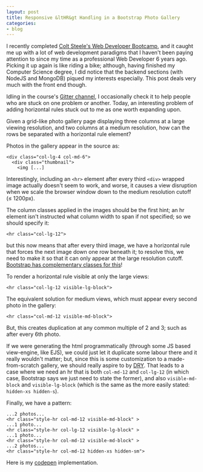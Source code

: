 ```yaml
---
layout: post
title: Responsive &ltHR&gt Handling in a Bootstrap Photo Gallery
categories:
- blog
---
```


I recently completed [Colt Steele's Web Developer Bootcamp](https://www.udemy.com/the-web-developer-bootcamp/learn/v4/), and it caught me up with a lot of web development paradigms that I haven't been paying attention to since my time as a professional Web Developer 6 years ago. Picking it up again is like riding a bike; although, having finished my Computer Science degree, I did notice that the backend sections (with NodeJS and MongoDB) piqued my interests especially. This post deals very much with the front end though.

Idling in the course's [Gitter channel](https://gitter.im/Colt/TheWebDeveloperBootcamp), I occasionally check it to help people who are stuck on one problem or another. Today, an interesting problem of adding horizontal rules stuck out to me as one worth expanding upon.

Given a grid-like photo gallery page displaying three columns at a large viewing resolution, and two columns at a medium resolution, how can the rows be separated with a horizontal rule element? 

Photos in the gallery appear in the source as:

```
<div class="col-lg-4 col-md-6">
  <div class="thumbnail">
    <img [...]
```

Interestingly, including an `<hr>` element after every third `<div>` wrapped image actually doesn't seem to work, and worse, it causes a view disruption when we scale the browser window down to the medium resolution cutoff (≤ 1200px).

The column classes applied in the images should be the first hint; an hr element isn't instructed what column width to span if not specified; so we should specify it:

```
<hr class="col-lg-12">
```

but this now means that after every third image, we have a horizontal rule that forces the next image down one row beneath it; to resolve this, we need to make it so that it can only appear at the large resolution cutoff. [Bootstrap has complementary classes for this](http://getbootstrap.com/css/#responsive-utilities)!

To render a horizontal rule visible at only the large views:

```
<hr class="col-lg-12 visible-lg-block">
```

The equivalent solution for medium views, which must appear every second photo in the gallery:

```
<hr class="col-md-12 visible-md-block">
```

But, this creates duplication at any common multiple of 2 and 3; such as after every 6th photo.

If we were generating the html programmatically (through some JS based view-engine, like EJS), we could just let it duplicate some labour there and it really wouldn't matter; but, since this is some customization to a made-from-scratch gallery, we should really aspire to by [DRY](https://en.wikipedia.org/wiki/Don%27t_repeat_yourself). That leads to a case where we need an hr that is both `col-md-12` and `col-lg-12` (in which case, Bootstrap says we just need to state the former), and also `visible-md-block` and `visible-lg-block` (which is the same as the more easily stated: `hidden-xs hidden-s`).

Finally, we have a pattern:

```
...2 photos...
<hr class="style-hr col-md-12 visible-md-block" >
...1 photo...
<hr class="style-hr col-lg-12 visible-lg-block" >
...1 photo...
<hr class="style-hr col-md-12 visible-md-block" >
...2 photos...
<hr class="style-hr col-md-12 hidden-xs hidden-sm">
```

Here is my [codepen](https://codepen.io/mark-walle/full/KWEmdY/) implementation.